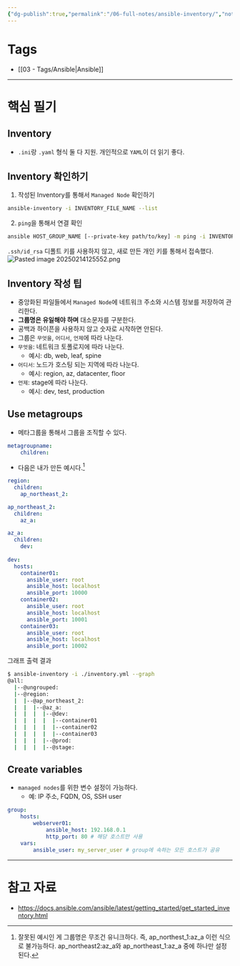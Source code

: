 ```yaml
---
{"dg-publish":true,"permalink":"/06-full-notes/ansible-inventory/","noteIcon":""}
---
```


# Tags
- [[03 - Tags/Ansible\|Ansible]]
---
# 핵심 필기
## Inventory
- `.ini`랑 `.yaml` 형식 둘 다 지원. 개인적으로 `YAML`이 더 읽기 좋다.
## Inventory 확인하기
1. 작성된 Inventory를 통해서 `Managed Node` 확인하기
``` bash
ansible-inventory -i INVENTORY_FILE_NAME --list
```
2. `ping`을 통해서 연결 확인
``` bash
ansible HOST_GROUP_NAME [--private-key path/to/key] -m ping -i INVENTORY_FILE_NAME
```
`.ssh/id_rsa` 디폴트 키를 사용하지 않고, 새로 만든 개인 키를 통해서 접속했다.
![Pasted image 20250214125552.png](/img/user/image/Pasted%20image%2020250214125552.png)

## Inventory 작성 팁
- 중앙화된 파일들에서 `Managed Node`에 네트워크 주소와 시스템 정보를 저장하여 관리한다.
- **그룹명은 유일해야 하며** 대소문자를 구분한다.
- 공백과 하이픈을 사용하지 않고 숫자로 시작하면 안된다.
- 그룹은 `무엇을`, `어디서`, `언제`에 따라 나눈다.
- `무엇을`:  네트워크 토폴로지에 따라 나눈다.
	- 예시: db, web, leaf, spine
- `어디서`: 노드가 호스팅 되는 지역에 따라 나눈다.
	- 예시: region, az, datacenter, floor
- `언제`: stage에 따라 나눈다.
	- 예시: dev, test, production
## Use metagroups
- 메타그룹을 통해서 그룹을 조직할 수 있다.
``` yaml
metagroupname:
	children:
```
- 다음은 내가 만든 예시다.[^1]
``` yaml
region:
  children:
    ap_northeast_2:

ap_northeast_2:
  children:
    az_a:

az_a:
  children:
    dev:
    
dev:
  hosts:
    container01:
      ansible_user: root 
      ansible_host: localhost
      ansible_port: 10000
    container02:
      ansible_user: root 
      ansible_host: localhost
      ansible_port: 10001
    container03:
      ansible_user: root 
      ansible_host: localhost
      ansible_port: 10002
```
그래프 출력 결과
``` bash
$ ansible-inventory -i ./inventory.yml --graph
@all:
  |--@ungrouped:
  |--@region:
  |  |--@ap_northeast_2:
  |  |  |--@az_a:
  |  |  |  |--@dev:
  |  |  |  |  |--container01
  |  |  |  |  |--container02
  |  |  |  |  |--container03
  |  |  |  |--@prod:
  |  |  |  |--@stage:
```
## Create variables
- `managed nodes`를 위한 변수 설정이 가능하다.
	- 예: IP 주소, FQDN, OS, SSH user
``` yaml
group:
	hosts:
		webserver01:
			ansible_host: 192.168.0.1
			http_port: 80 # 해당 호스트만 사용
	vars:
		ansible_user: my_server_user # group에 속하는 모든 호스트가 공유
```
---
# 참고 자료
- https://docs.ansible.com/ansible/latest/getting_started/get_started_inventory.html

[^1]: 잘못된 예시인 게 그룹명은 무조건 유니크하다. 즉,  ap_northest_1:az_a 이런 식으로 불가능하다. ap_northeast2:az_a와 ap_northeast_1:az_a 중에 하나만 설정된다.
